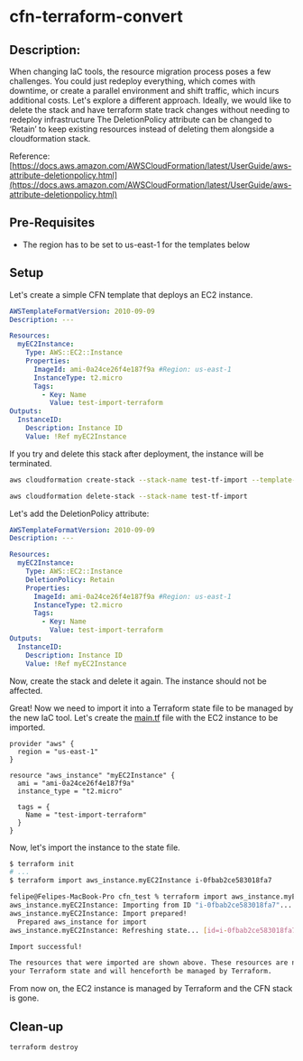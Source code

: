 # cfn-terraform-convert

## Description:

When changing IaC tools, the resource migration process poses a few challenges. You could just redeploy everything, which comes with downtime, or create a parallel environment and shift traffic, which incurs additional costs. Let's explore a different approach.
Ideally, we would like to delete the stack and have terraform state track changes without needing to redeploy infrastructure
The DeletionPolicy attribute can be changed to ‘Retain’ to keep existing resources instead of deleting them alongside a cloudformation stack.

Reference: [https://docs.aws.amazon.com/AWSCloudFormation/latest/UserGuide/aws-attribute-deletionpolicy.html](https://docs.aws.amazon.com/AWSCloudFormation/latest/UserGuide/aws-attribute-deletionpolicy.html)

## Pre-Requisites

- The region has to be set to us-east-1 for the templates below

## Setup

Let's create a simple CFN template that deploys an EC2 instance.

```yaml
AWSTemplateFormatVersion: 2010-09-09
Description: ---

Resources: 
  myEC2Instance:
    Type: AWS::EC2::Instance
    Properties:
      ImageId: ami-0a24ce26f4e187f9a #Region: us-east-1
      InstanceType: t2.micro
      Tags:
        - Key: Name
          Value: test-import-terraform
Outputs:
  InstanceID:
    Description: Instance ID
    Value: !Ref myEC2Instance
```

If you try and delete this stack after deployment, the instance will be terminated. 

```bash
aws cloudformation create-stack --stack-name test-tf-import --template-body file://ec2.yaml

aws cloudformation delete-stack --stack-name test-tf-import
```

Let's add the DeletionPolicy attribute:

```yaml
AWSTemplateFormatVersion: 2010-09-09
Description: ---

Resources: 
  myEC2Instance:
    Type: AWS::EC2::Instance
    DeletionPolicy: Retain
    Properties:
      ImageId: ami-0a24ce26f4e187f9a #Region: us-east-1
      InstanceType: t2.micro
      Tags:
        - Key: Name
          Value: test-import-terraform
Outputs:
  InstanceID:
    Description: Instance ID
    Value: !Ref myEC2Instance
```

Now, create the stack and delete it again. The instance should not be affected.

Great! Now we need to import it into a Terraform state file to be managed by the new IaC tool. Let's create the [main.tf](http://main.tf) file with the EC2 instance to be imported.

```
provider "aws" {
  region = "us-east-1"
}

resource "aws_instance" "myEC2Instance" {
  ami = "ami-0a24ce26f4e187f9a"
  instance_type = "t2.micro"

  tags = {
    Name = "test-import-terraform"
  }
}
```

Now, let's import the instance to the state file.

```bash
$ terraform init
# ...
$ terraform import aws_instance.myEC2Instance i-0fbab2ce583018fa7

felipe@Felipes-MacBook-Pro cfn_test % terraform import aws_instance.myEC2Instance i-0fbab2ce583018fa7
aws_instance.myEC2Instance: Importing from ID "i-0fbab2ce583018fa7"...
aws_instance.myEC2Instance: Import prepared!
  Prepared aws_instance for import
aws_instance.myEC2Instance: Refreshing state... [id=i-0fbab2ce583018fa7]

Import successful!

The resources that were imported are shown above. These resources are now in
your Terraform state and will henceforth be managed by Terraform.
```

From now on, the EC2 instance is managed by Terraform and the CFN stack is gone.

## Clean-up

```bash
terraform destroy
```